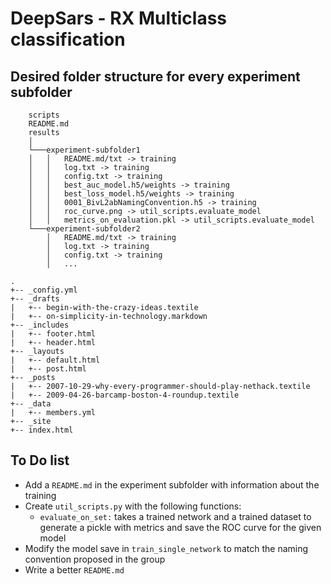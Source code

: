 # DeepSars - RX Multiclass classification 

## Desired folder structure for every experiment subfolder

```
    scripts
    README.md
    results
    │ 
    └───experiment-subfolder1
    │   │   README.md/txt -> training
    │   │   log.txt -> training
    │   │   config.txt -> training
    │   │   best_auc_model.h5/weights -> training
    │   │   best_loss_model.h5/weights -> training
    │   │   0001_BivL2abNamingConvention.h5 -> training
    │   │   roc_curve.png -> util_scripts.evaluate_model
    │   │   metrics_on_evaluation.pkl -> util_scripts.evaluate_model
    └───experiment-subfolder2
        │   README.md/txt -> training
        │   log.txt -> training
        │   config.txt -> training
        │   ...
```
```
.
+-- _config.yml
+-- _drafts
|   +-- begin-with-the-crazy-ideas.textile
|   +-- on-simplicity-in-technology.markdown
+-- _includes
|   +-- footer.html
|   +-- header.html
+-- _layouts
|   +-- default.html
|   +-- post.html
+-- _posts
|   +-- 2007-10-29-why-every-programmer-should-play-nethack.textile
|   +-- 2009-04-26-barcamp-boston-4-roundup.textile
+-- _data
|   +-- members.yml
+-- _site
+-- index.html
```

## To Do list
* Add a `README.md` in the experiment subfolder with information about the training 
* Create `util_scripts.py` with the following functions:
  * `evaluate_on_set:` takes a trained network and a trained dataset to generate a pickle with metrics and save the ROC curve for the given model
* Modify the model save in `train_single_network` to match the naming convention proposed in the group
* Write a better `README.md`
